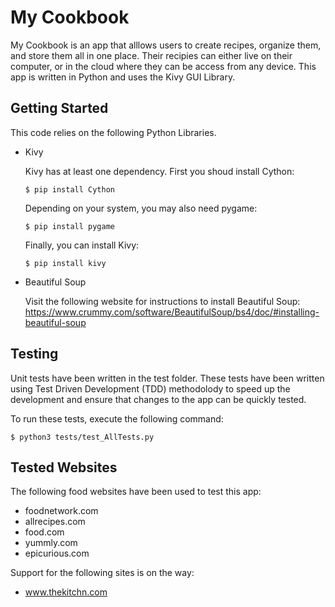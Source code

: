 # My Cookbook

My Cookbook is an app that alllows users to create recipes, organize them, and store them all in one place.
Their recipies can either live on their computer, or in the cloud where they can be access from any device.
This app is written in Python and uses the Kivy GUI Library.

## Getting Started

This code relies on the following Python Libraries.

* Kivy

  Kivy has at least one dependency. 
  First you shoud install Cython:
  ```shell
  $ pip install Cython
  ```
  
  Depending on your system, you may also need pygame:
  ```shell
  $ pip install pygame
  ```
  
  Finally, you can install Kivy:
  ```shell
  $ pip install kivy
  ```
  
* Beautiful Soup

   Visit the following website for instructions to install Beautiful Soup: 
   https://www.crummy.com/software/BeautifulSoup/bs4/doc/#installing-beautiful-soup
   
## Testing

Unit tests have been written in the test folder. These tests have been written using Test Driven Development (TDD) methodolody to speed up the development and ensure that changes to the app can be quickly tested.

To run these tests, execute the following command:
```shell
$ python3 tests/test_AllTests.py
```

## Tested Websites

The following food websites have been used to test this app:

* foodnetwork.com
* allrecipes.com
* food.com
* yummly.com
* epicurious.com

Support for the following sites is on the way:


* www.thekitchn.com
